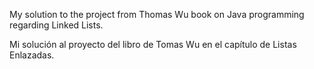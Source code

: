 My solution to the project from Thomas Wu book on Java programming regarding Linked Lists.

Mi solución al proyecto del libro de  Tomas Wu en el capítulo de Listas Enlazadas.
